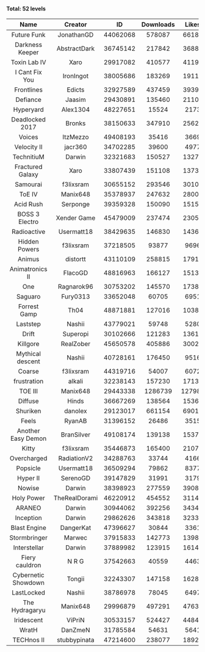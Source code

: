 #### Total: 52 levels

| Name | Creator | ID | Downloads | Likes |
|:---:|:---:|:---:|:---:|:---:|
| Future Funk | JonathanGD | 44062068 | 578087 | 66182
| Darkness Keeper | AbstractDark | 36745142 | 217842 | 36883
| Toxin Lab IV | Xaro | 29917082 | 410577 | 41192
| I Cant Fix You | IronIngot | 38005686 | 183269 | 19110
| Frontlines | Edicts | 32927589 | 437459 | 39395
| Defiance | Jaasim | 29430891 | 135460 | 21108
| Hyperyard | Alex1304 | 48227651 | 15524 | 2173
| Deadlocked 2017 | Bronks | 38150633 | 347910 | 25621
| Voices | ItzMezzo | 49408193 | 35416 | 3669
| Velocity II | jacr360 | 34702285 | 39600 | 4977
| TechnitiuM | Darwin | 32321683 | 150527 | 13277
| Fractured Galaxy  | Xaro | 33807439 | 151108 | 13736
| Samourai | f3lixsram | 30655152 | 293546 | 30108
| ToE IV  | Manix648 | 35378937 | 247632 | 28000
| Acid Rush | Serponge | 39359328 | 150090 | 15156
| BOSS 3 Electro | Xender Game | 45479009 | 237474 | 23053
| Radioactive | Usermatt18 | 38429635 | 146830 | 14360
| Hidden Powers | f3lixsram | 37218505 | 93877 | 9696
| Animus | distortt | 43110109 | 258815 | 17912
| Animatronics II | FlacoGD | 48816963 | 166127 | 15131
| One | Ragnarok96 | 30753202 | 145570 | 17380
| Saguaro | Fury0313 | 33652048 | 60705 | 6951
| Forrest Gamp | Th04 | 48871881 | 127016 | 10383
| Laststep | Nashii | 43779021 | 59748 | 5280
| Drift | Superopi | 30102666 | 121283 | 13611
| Killgore | RealZober | 45650578 | 405886 | 30024
| Mythical descent | Nashii | 40728161 | 176450 | 9516
| Coarse | f3lixsram | 44319716 | 54007 | 6072
| frustration | alkali | 32238143 | 157230 | 17131
| TOE III | Manix648 | 29443338 | 1286739 | 127981
| Diffuse | Hinds | 36667269 | 138564 | 15365
| Shuriken | danolex | 29123017 | 661154 | 69012
| Feels | RyanAB | 31396152 | 26486 | 3515
| Another Easy Demon | BranSilver | 49108174 | 139138 | 15376
| Kitty | f3lixsram | 35446873 | 165400 | 21070
| Overcharged | RadiationV2 | 34288763 | 33744 | 4166
| Popsicle | Usermatt18 | 36509294 | 79862 | 8377
| Hyper II | SerenoGD | 39147829 | 31991 | 3179
| Nowise | Darwin | 38398923 | 277559 | 39080
| Holy Power | TheRealDorami | 46220912 | 454552 | 31147
| ARANEO | Darwin | 30944062 | 392256 | 34342
| Inception | Darwin | 29862626 | 343818 | 32336
| Blast Engine | DangerKat | 47396627 | 30844 | 3361
| Stormbringer | Marwec | 37915833 | 142773 | 13988
| Interstellar | Darwin | 37889982 | 123915 | 16147
| Fiery cauldron | N R G | 37542663 | 40559 | 4463
| Cybernetic Showdown  | Tongii | 32243307 | 147158 | 16287
| LastLocked | Nashii | 38786978 | 78045 | 6497
| The Hydragaryu | Manix648 | 29996879 | 497291 | 47636
| Iridescent | ViPriN | 30533157 | 524427 | 44849
| WratH | DanZmeN | 31785584 | 54631 | 5641
| TECHnos II | stubbypinata | 47214600 | 238077 | 18923
